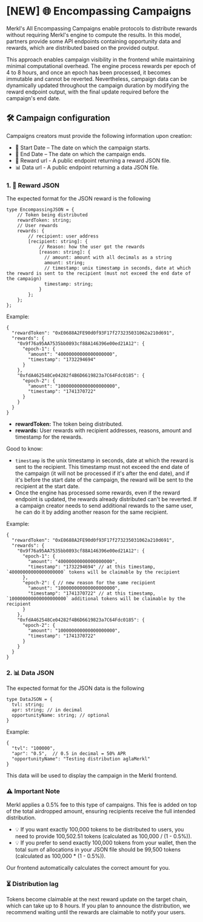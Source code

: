 # \[NEW] 🌐 Encompassing Campaigns

Merkl's All Encompassing Campaigns enable protocols to distribute rewards without requiring Merkl's engine to compute the results. In this model, partners provide some API endpoints containing opportunity data and rewards, which are distributed based on the provided output.

This approach enables campaign visibility in the frontend while maintaining minimal computational overhead. The engine process rewards per epoch of 4 to 8 hours, and once an epoch has been processed, it becomes immutable and cannot be reverted. Nevertheless, campaign data can be dynamically updated throughout the campaign duration by modifying the reward endpoint output, with the final update required before the campaign's end date.

## 🛠️ Campaign configuration

Campaigns creators must provide the following information upon creation:

* 📅 Start Date – The date on which the campaign starts.
* 📅 End Date – The date on which the campaign ends.
* 🎁 Reward url - A public endpoint returning a reward JSON file.
* 📊 Data url - A public endpoint returning a data JSON file.

### 1. 🎁 Reward JSON

The expected format for the JSON reward is the following

```
type EncompassingJSON = {
    // Token being distributed
    rewardToken: string;
    // User rewards
    rewards: {
        // recipient: user address
        [recipient: string]: {
            // Reason: how the user got the rewards
            [reason: string]: {
              // amount: amount with all decimals as a string
              amount: string;
              // timestamp: unix timestamp in seconds, date at which the reward is sent to the recipient (must not exceed the end date of the campaign)
              timestamp: string; 
            }
        };
    };
};
```

Example:

```
{
  "rewardToken": "0xE0688A2FE90d0f93F17f273235031062a210d691",
  "rewards": {
    "0x9f76a95AA7535bb0893cf88A146396e00ed21A12": {
      "epoch-1": {
        "amount": "40000000000000000000",
        "timestamp": "1732294694"
      }
    },
    "0xfdA462548Ce04282f4B6D6619823a7C64Fdc0185": {
      "epoch-2": {
        "amount": "100000000000000000000",
        "timestamp": "1741370722"
      }
    }
  }
}
```

* **rewardToken:** The token being distributed.
* **rewards:** User rewards with recipient addresses, reasons, amount and timestamp for the rewards.

Good to know:

* `timestamp` is the unix timestamp in seconds, date at which the reward is sent to the recipient. This timestamp must not exceed the end date of the campaign (it will not be processed if it's after the end date), and if it's before the start date of the campaign, the reward will be sent to the recipient at the start date.
* Once the engine has processed some rewards, even if the reward endpoint is updated, the rewards already distributed can't be reverted. If a campaign creator needs to send additional rewards to the same user, he can do it by adding another reason for the same recipient.

Example:

```
{
  "rewardToken": "0xE0688A2FE90d0f93F17f273235031062a210d691",
  "rewards": {
    "0x9f76a95AA7535bb0893cf88A146396e00ed21A12": {
      "epoch-1": {
        "amount": "40000000000000000000",
        "timestamp": "1732294694" // at this timestamp, `40000000000000000000` tokens will be claimable by the recipient
      },
      "epoch-2": { // new reason for the same recipient
        "amount": "100000000000000000000",
        "timestamp": "1741370722" // at this timestamp, `100000000000000000000` additional tokens will be claimable by the recipient
      }
    },
    "0xfdA462548Ce04282f4B6D6619823a7C64Fdc0185": {
      "epoch-2": {
        "amount": "100000000000000000000",
        "timestamp": "1741370722"
      }
    }
  }
}
```

### 2. 📊 Data JSON

The expected format for the JSON data is the following

```
type DataJSON = {
  tvl: string;
  apr: string; // in decimal
  opportunityName: string; // optional
}
```

Example:

```
{
  "tvl": "100000",
  "apr": "0.5",  // 0.5 in decimal = 50% APR
  "opportunityName": "Testing distribution aglaMerkl"
}
```

This data will be used to display the campaign in the Merkl frontend.

### ⚠️ Important Note

Merkl applies a 0.5% fee to this type of campaigns. This fee is added on top of the total airdropped amount, ensuring recipients receive the full intended distribution.

* 💡 If you want exactly 100,000 tokens to be distributed to users, you need to provide 100,502.51 tokens (calculated as 100,000 / (1 - 0.5%)).
* 💡 If you prefer to send exactly 100,000 tokens from your wallet, then the total sum of allocations in your JSON file should be 99,500 tokens (calculated as 100,000 \* (1 - 0.5%)).

Our frontend automatically calculates the correct amount for you.

### ⏳ Distribution lag

Tokens become claimable at the next reward update on the target chain, which can take up to 8 hours. If you plan to announce the distribution, we recommend waiting until the rewards are claimable to notify your users.
